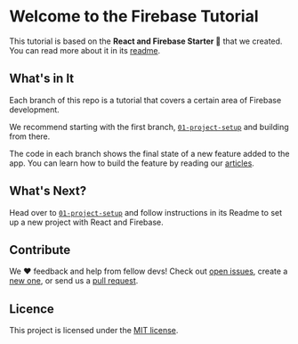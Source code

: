 # Welcome to the Firebase Tutorial

This tutorial is based on the **React and Firebase Starter 💞** that we created. You can read more about it in its [readme](https://github.com/codebusters-ca/react-firebase-starter#react--firebase-starter).

## What's in It

Each branch of this repo is a tutorial that covers a certain area of Firebase development.

We recommend starting with the first branch, [`01-project-setup`](https://github.com/codebusters-ca/firebase-course/tree/01-project-setup) and building from there.

The code in each branch shows the final state of a new feature added to the app. You can learn how to build the feature by reading our [articles](https://www.codebusters.ca/articles).

## What's Next?

Head over to [`01-project-setup`](https://github.com/codebusters-ca/firebase-course/tree/01-project-setup) and follow instructions in its Readme to set up a new project with React and Firebase.

## Contribute

We ❤️ feedback and help from fellow devs! Check out [open issues](https://github.com/codebusters-ca/react-firebase-starter/issues), create a [new one](https://github.com/codebusters-ca/react-firebase-starter/issues/new?labels=bug), or send us a [pull request](https://github.com/codebusters-ca/react-firebase-starter/compare).

## Licence

This project is licensed under the [MIT license](https://github.com/codebusters-ca/firebase-course/blob/main/LICENSE).
